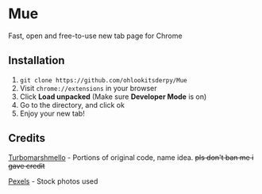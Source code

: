 # Mue
Fast, open and free-to-use new tab page for Chrome


## Installation
1. ``git clone https://github.com/ohlookitsderpy/Mue``
2. Visit ``chrome://extensions`` in your browser
3. Click **Load unpacked** (Make sure **Developer Mode** is on)
4. Go to the directory, and click ok
5. Enjoy your new tab!


## Credits
[Turbomarshmello](https://github.com/turbomarshmello) - Portions of original code, name idea. ~~pls don't ban me i gave credit~~

[Pexels](https://pexels.com) - Stock photos used
